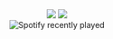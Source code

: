 <div align="center">
  <img src="https://github-readme-stats.vercel.app/api/top-langs/?username=mr-mike-mr&theme=dark"> <!-- most used languages -->
  <img src="https://github-readme-stats.vercel.app/api?username=mr-mike-mr&theme=dark"> <!-- github stats -->
  <br>
  <img src='https://spotify-recently-played-readme.vercel.app/api?user=31jqrdtnm4stjqr5hrtl4yendbta&count=8&unique=true' alt='Spotify recently played'/> <!-- spotify recently played -->
</div>
